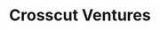 ---
layout: firm_page
title: "Crosscut Ventures"
id: "crosscut.vc"
permalink: "/crosscutventurescrosscut.vc/"
website: "https://crosscut.vc"
offices: "Santa Monica (United States)"
investment_stages: "Seed, Series A"
portfolio_companies: "Umbra, Heliux, Solestial Solar, Proteus Space, Haxion, Cambium Carbon, Aalo Atomic, Airloom Energy, SoloPulse, Carbon Ridge, Sutro, Branch, GumGum, Pacaso, HiveWatch, BuildOps, SteadyMD, Narvar, Keyway, Comparably, Pearl, Inspire, AllVoices, Nostra"
portfolio_link: "https://crosscut.vc/companies/"
investment_markets: "Technology, Climate, AI & ML, Other, Financial Services, Real Estate, Enterprise SaaS, Healthcare & Wellness, Ecommerce"
founded_year: "2008"
description: "Crosscut is a venture capital firm in Los Angeles investing in early-stage frontier technologies, both hardware and software. They partner with founders building solutions for various sectors, including energy transition, decarbonization, and advanced manufacturing, aiming to solve society's pressing problems."
linkedin: "https://www.linkedin.com/company/crosscut-ventures/"
twitter: "https://twitter.com/crosscutvc"
instagram: ""
team_page: "https://crosscut.vc/team/"
investor_type: "Venture Capital"
crunchbase: "https://www.crunchbase.com/organization/crosscut-ventures"
pitchbook: "https://pitchbook.com/profiles/investor/51566-05"

# SEO Optimization
meta_title: "Crosscut Ventures - VC Firm - projectstartups.com"
meta_description: "Crosscut Ventures, Crosscut is a venture capital firm in Los Angeles investing in early-stage frontier technologies, both hardware and software. They partner with founde..."
meta_keywords: "Crosscut Ventures, Technology, Climate, AI & ML, Other, Financial Services, Real Estate, Enterprise SaaS, Healthcare & Wellness, Ecommerce, VC firm, venture capital, startup investor, projectstartups.com"
canonical_url: "https://vc.projectstartups.com/crosscutventurescrosscut.vc/"
---